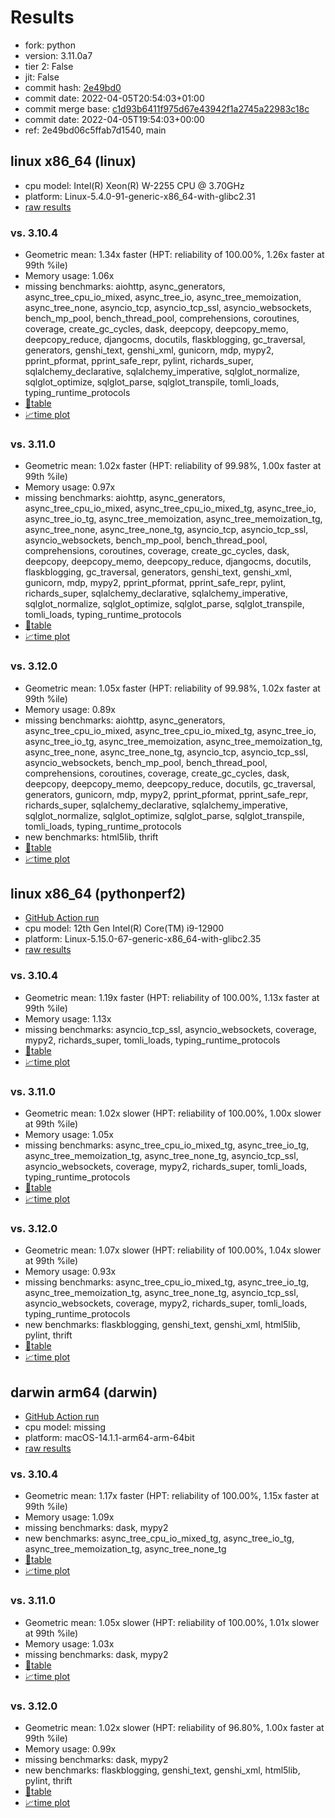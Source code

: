 # Results

- fork: python
- version: 3.11.0a7
- tier 2: False
- jit: False
- commit hash: [2e49bd0](https://github.com/python/cpython/commit/2e49bd0)
- commit date: 2022-04-05T20:54:03+01:00
- commit merge base: [c1d93b6411f975d67e43942f1a2745a22983c18c](https://github.com/python/cpython/commit/c1d93b6411f975d67e43942f1a2745a22983c18c)
- commit date: 2022-04-05T19:54:03+00:00
- ref: 2e49bd06c5ffab7d1540, main

## linux x86_64 (linux)

- cpu model: Intel(R) Xeon(R) W-2255 CPU @ 3.70GHz
- platform: Linux-5.4.0-91-generic-x86_64-with-glibc2.31
- [raw results](bm-20220405-linux-x86_64-python-main-3.11.0a7-2e49bd0.json)

### vs. 3.10.4

- Geometric mean: 1.34x faster (HPT: reliability of 100.00%, 1.26x faster at 99th %ile)
- Memory usage: 1.06x
- missing benchmarks: aiohttp, async_generators, async_tree_cpu_io_mixed, async_tree_io, async_tree_memoization, async_tree_none, asyncio_tcp, asyncio_tcp_ssl, asyncio_websockets, bench_mp_pool, bench_thread_pool, comprehensions, coroutines, coverage, create_gc_cycles, dask, deepcopy, deepcopy_memo, deepcopy_reduce, djangocms, docutils, flaskblogging, gc_traversal, generators, genshi_text, genshi_xml, gunicorn, mdp, mypy2, pprint_pformat, pprint_safe_repr, pylint, richards_super, sqlalchemy_declarative, sqlalchemy_imperative, sqlglot_normalize, sqlglot_optimize, sqlglot_parse, sqlglot_transpile, tomli_loads, typing_runtime_protocols
- [📄table](bm-20220405-linux-x86_64-python-main-3.11.0a7-2e49bd0-vs-3.10.4.md)
- [📈time plot](bm-20220405-linux-x86_64-python-main-3.11.0a7-2e49bd0-vs-3.10.4.png)

### vs. 3.11.0

- Geometric mean: 1.02x faster (HPT: reliability of 99.98%, 1.00x faster at 99th %ile)
- Memory usage: 0.97x
- missing benchmarks: aiohttp, async_generators, async_tree_cpu_io_mixed, async_tree_cpu_io_mixed_tg, async_tree_io, async_tree_io_tg, async_tree_memoization, async_tree_memoization_tg, async_tree_none, async_tree_none_tg, asyncio_tcp, asyncio_tcp_ssl, asyncio_websockets, bench_mp_pool, bench_thread_pool, comprehensions, coroutines, coverage, create_gc_cycles, dask, deepcopy, deepcopy_memo, deepcopy_reduce, djangocms, docutils, flaskblogging, gc_traversal, generators, genshi_text, genshi_xml, gunicorn, mdp, mypy2, pprint_pformat, pprint_safe_repr, pylint, richards_super, sqlalchemy_declarative, sqlalchemy_imperative, sqlglot_normalize, sqlglot_optimize, sqlglot_parse, sqlglot_transpile, tomli_loads, typing_runtime_protocols
- [📄table](bm-20220405-linux-x86_64-python-main-3.11.0a7-2e49bd0-vs-3.11.0.md)
- [📈time plot](bm-20220405-linux-x86_64-python-main-3.11.0a7-2e49bd0-vs-3.11.0.png)

### vs. 3.12.0

- Geometric mean: 1.05x faster (HPT: reliability of 99.98%, 1.02x faster at 99th %ile)
- Memory usage: 0.89x
- missing benchmarks: aiohttp, async_generators, async_tree_cpu_io_mixed, async_tree_cpu_io_mixed_tg, async_tree_io, async_tree_io_tg, async_tree_memoization, async_tree_memoization_tg, async_tree_none, async_tree_none_tg, asyncio_tcp, asyncio_tcp_ssl, asyncio_websockets, bench_mp_pool, bench_thread_pool, comprehensions, coroutines, coverage, create_gc_cycles, dask, deepcopy, deepcopy_memo, deepcopy_reduce, docutils, gc_traversal, generators, gunicorn, mdp, mypy2, pprint_pformat, pprint_safe_repr, richards_super, sqlalchemy_declarative, sqlalchemy_imperative, sqlglot_normalize, sqlglot_optimize, sqlglot_parse, sqlglot_transpile, tomli_loads, typing_runtime_protocols
- new benchmarks: html5lib, thrift
- [📄table](bm-20220405-linux-x86_64-python-main-3.11.0a7-2e49bd0-vs-3.12.0.md)
- [📈time plot](bm-20220405-linux-x86_64-python-main-3.11.0a7-2e49bd0-vs-3.12.0.png)

## linux x86_64 (pythonperf2)

- [GitHub Action run](https://github.com/faster-cpython/benchmarking/actions/runs/4513535658)
- cpu model: 12th Gen Intel(R) Core(TM) i9-12900
- platform: Linux-5.15.0-67-generic-x86_64-with-glibc2.35
- [raw results](bm-20220405-pythonperf2-x86_64-python-2e49bd06c5ffab7d1540-3.11.0a7-2e49bd0.json)

### vs. 3.10.4

- Geometric mean: 1.19x faster (HPT: reliability of 100.00%, 1.13x faster at 99th %ile)
- Memory usage: 1.13x
- missing benchmarks: asyncio_tcp_ssl, asyncio_websockets, coverage, mypy2, richards_super, tomli_loads, typing_runtime_protocols
- [📄table](bm-20220405-pythonperf2-x86_64-python-2e49bd06c5ffab7d1540-3.11.0a7-2e49bd0-vs-3.10.4.md)
- [📈time plot](bm-20220405-pythonperf2-x86_64-python-2e49bd06c5ffab7d1540-3.11.0a7-2e49bd0-vs-3.10.4.png)

### vs. 3.11.0

- Geometric mean: 1.02x slower (HPT: reliability of 100.00%, 1.00x slower at 99th %ile)
- Memory usage: 1.05x
- missing benchmarks: async_tree_cpu_io_mixed_tg, async_tree_io_tg, async_tree_memoization_tg, async_tree_none_tg, asyncio_tcp_ssl, asyncio_websockets, coverage, mypy2, richards_super, tomli_loads, typing_runtime_protocols
- [📄table](bm-20220405-pythonperf2-x86_64-python-2e49bd06c5ffab7d1540-3.11.0a7-2e49bd0-vs-3.11.0.md)
- [📈time plot](bm-20220405-pythonperf2-x86_64-python-2e49bd06c5ffab7d1540-3.11.0a7-2e49bd0-vs-3.11.0.png)

### vs. 3.12.0

- Geometric mean: 1.07x slower (HPT: reliability of 100.00%, 1.04x slower at 99th %ile)
- Memory usage: 0.93x
- missing benchmarks: async_tree_cpu_io_mixed_tg, async_tree_io_tg, async_tree_memoization_tg, async_tree_none_tg, asyncio_tcp_ssl, asyncio_websockets, coverage, mypy2, richards_super, tomli_loads, typing_runtime_protocols
- new benchmarks: flaskblogging, genshi_text, genshi_xml, html5lib, pylint, thrift
- [📄table](bm-20220405-pythonperf2-x86_64-python-2e49bd06c5ffab7d1540-3.11.0a7-2e49bd0-vs-3.12.0.md)
- [📈time plot](bm-20220405-pythonperf2-x86_64-python-2e49bd06c5ffab7d1540-3.11.0a7-2e49bd0-vs-3.12.0.png)

## darwin arm64 (darwin)

- [GitHub Action run](https://github.com/faster-cpython/benchmarking/actions/runs/6961753146)
- cpu model: missing
- platform: macOS-14.1.1-arm64-arm-64bit
- [raw results](bm-20220405-darwin-arm64-python-2e49bd06c5ffab7d1540-3.11.0a7-2e49bd0.json)

### vs. 3.10.4

- Geometric mean: 1.17x faster (HPT: reliability of 100.00%, 1.15x faster at 99th %ile)
- Memory usage: 1.09x
- missing benchmarks: dask, mypy2
- new benchmarks: async_tree_cpu_io_mixed_tg, async_tree_io_tg, async_tree_memoization_tg, async_tree_none_tg
- [📄table](bm-20220405-darwin-arm64-python-2e49bd06c5ffab7d1540-3.11.0a7-2e49bd0-vs-3.10.4.md)
- [📈time plot](bm-20220405-darwin-arm64-python-2e49bd06c5ffab7d1540-3.11.0a7-2e49bd0-vs-3.10.4.png)

### vs. 3.11.0

- Geometric mean: 1.05x slower (HPT: reliability of 100.00%, 1.01x slower at 99th %ile)
- Memory usage: 1.03x
- missing benchmarks: dask, mypy2
- [📄table](bm-20220405-darwin-arm64-python-2e49bd06c5ffab7d1540-3.11.0a7-2e49bd0-vs-3.11.0.md)
- [📈time plot](bm-20220405-darwin-arm64-python-2e49bd06c5ffab7d1540-3.11.0a7-2e49bd0-vs-3.11.0.png)

### vs. 3.12.0

- Geometric mean: 1.02x slower (HPT: reliability of 96.80%, 1.00x faster at 99th %ile)
- Memory usage: 0.99x
- missing benchmarks: dask, mypy2
- new benchmarks: flaskblogging, genshi_text, genshi_xml, html5lib, pylint, thrift
- [📄table](bm-20220405-darwin-arm64-python-2e49bd06c5ffab7d1540-3.11.0a7-2e49bd0-vs-3.12.0.md)
- [📈time plot](bm-20220405-darwin-arm64-python-2e49bd06c5ffab7d1540-3.11.0a7-2e49bd0-vs-3.12.0.png)

